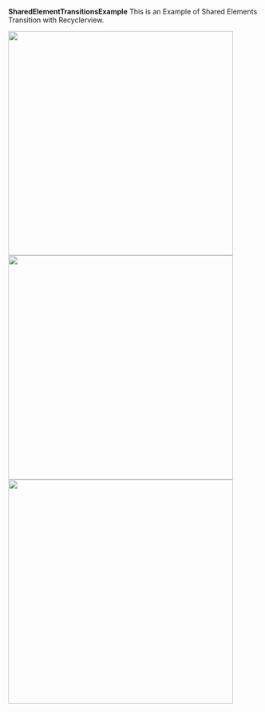 <b>SharedElementTransitionsExample</b>
This is an Example of Shared Elements Transition with Recyclerview.

<img height="450" src="https://cloud.githubusercontent.com/assets/9977126/16391513/295469e8-3cc5-11e6-955d-1dd6cb68ff01.png"/>
<img height="450" src="https://cloud.githubusercontent.com/assets/9977126/16391521/3313398c-3cc5-11e6-8996-68119b644965.png"/>
<img height="450" src="https://cloud.githubusercontent.com/assets/9977126/16391666/c18fdde6-3cc5-11e6-876d-12ce7e9d71db.png"/>
<br><br>
